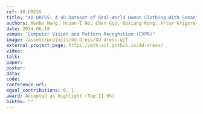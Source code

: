 ```yaml
---
ref: 4D-DRESS
title: "4D-DRESS: A 4D Dataset of Real-World Human Clothing With Semantic Annotations"
authors: Wenbo Wang, Hsuan-I Ho, Chen Guo, Boxiang Rong, Artur Grigorev, Jie Song, Juan Jose Zarate, Otmar Hilliges
date: 2024-06-19
venue: "Computer Vision and Pattern Recognition (CVPR)"
image: /assets/projects/4d-dress/4d-dress.gif
external_project_page: https://eth-ait.github.io/4d-dress/
video: 
talk: 
paper: 
poster: 
data: 
code: 
conference_url: 
equal_contributions: 0, 1
award: Accepted as Highlight (Top 11.9%)
bibtex: ""
---
```

